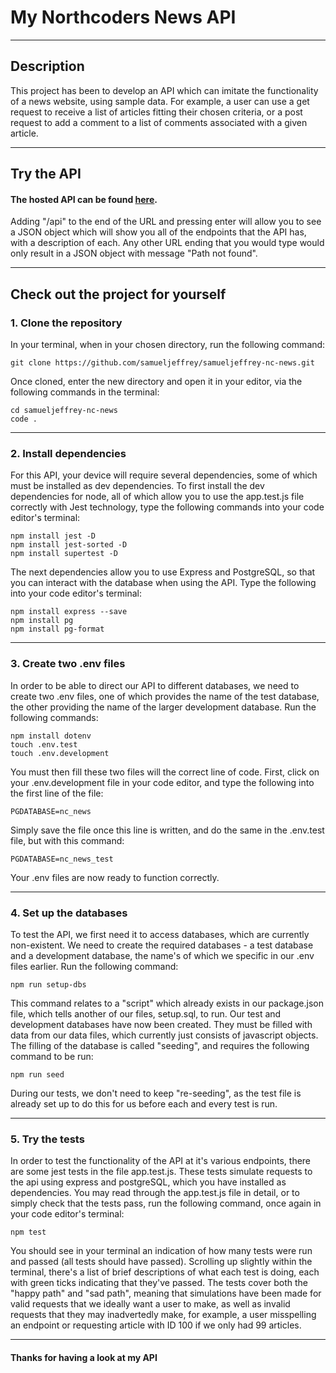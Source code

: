 # My Northcoders News API

---

## Description

This project has been to develop an API which can imitate the functionality of a news website, using sample data. For example, a user can use a get request to receive a list of articles fitting their chosen criteria, or a post request to add a comment to a list of comments associated with a given article.

---

## Try the API

#### The hosted API can be found [here](https://samueljeffrey-nc-news.herokuapp.com/).

Adding "/api" to the end of the URL and pressing enter will allow you to see a JSON object which will show you all of the endpoints that the API has, with a description of each. Any other URL ending that you would type would only result in a JSON object with message "Path not found".

---

## Check out the project for yourself

### 1. Clone the repository

In your terminal, when in your chosen directory, run the following command:

```http
git clone https://github.com/samueljeffrey/samueljeffrey-nc-news.git
```

Once cloned, enter the new directory and open it in your editor, via the following commands in the terminal:

```http
cd samueljeffrey-nc-news
code .
```

---

### 2. Install dependencies

For this API, your device will require several dependencies, some of which must be installed as dev dependencies. To first install the dev dependencies for node, all of which allow you to use the app.test.js file correctly with Jest technology, type the following commands into your code editor's terminal:

```http
npm install jest -D
npm install jest-sorted -D
npm install supertest -D
```

The next dependencies allow you to use Express and PostgreSQL, so that you can interact with the database when using the API. Type the following into your code editor's terminal:

```http
npm install express --save
npm install pg
npm install pg-format
```

---

### 3. Create two .env files

In order to be able to direct our API to different databases, we need to create two .env files, one of which provides the name of the test database, the other providing the name of the larger development database. Run the following commands:

```http
npm install dotenv
touch .env.test
touch .env.development
```

You must then fill these two files will the correct line of code. First, click on your .env.development file in your code editor, and type the following into the first line of the file:

```http
PGDATABASE=nc_news
```

Simply save the file once this line is written, and do the same in the .env.test file, but with this command:

```http
PGDATABASE=nc_news_test
```

Your .env files are now ready to function correctly.

---

### 4. Set up the databases

To test the API, we first need it to access databases, which are currently non-existent. We need to create the required databases - a test database and a development database, the name's of which we specific in our .env files earlier. Run the following command:

```http
npm run setup-dbs
```

This command relates to a "script" which already exists in our package.json file, which tells another of our files, setup.sql, to run. Our test and development databases have now been created. They must be filled with data from our data files, which currently just consists of javascript objects. The filling of the database is called "seeding", and requires the following command to be run:

```http
npm run seed
```

During our tests, we don't need to keep "re-seeding", as the test file is already set up to do this for us before each and every test is run.

---

### 5. Try the tests

In order to test the functionality of the API at it's various endpoints, there are some jest tests in the file app.test.js. These tests simulate requests to the api using express and postgreSQL, which you have installed as dependencies. You may read through the app.test.js file in detail, or to simply check that the tests pass, run the following command, once again in your code editor's terminal:

```http
npm test
```

You should see in your terminal an indication of how many tests were run and passed (all tests should have passed). Scrolling up slightly within the terminal, there's a list of brief descriptions of what each test is doing, each with green ticks indicating that they've passed.
The tests cover both the "happy path" and "sad path", meaning that simulations have been made for valid requests that we ideally want a user to make, as well as invalid requests that they may inadvertedly make, for example, a user misspelling an endpoint or requesting article with ID 100 if we only had 99 articles.

---

#### Thanks for having a look at my API
